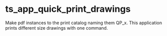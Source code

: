 # ts_app_quick_print_drawings
Make pdf instances to the print catalog naming them QP_<width>x<height>. This application prints different size drawings with one command.

